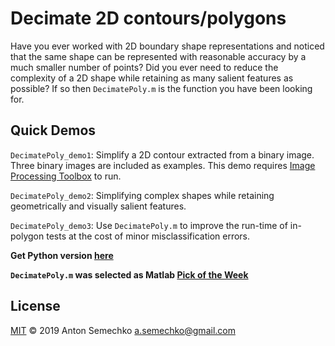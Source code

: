 # Decimate 2D contours/polygons 
Have you ever worked with 2D boundary shape representations and noticed that the same shape can be represented with reasonable accuracy by a much smaller number of points? Did you ever need to reduce the complexity of a 2D shape while retaining as many salient features as possible? If so then `DecimatePoly.m` is the function you have been looking for.

## Quick Demos
`DecimatePoly_demo1`: Simplify a 2D contour extracted from a binary image. Three binary images are included as examples. This demo requires [Image Processing Toolbox] to run.

`DecimatePoly_demo2`: Simplifying complex shapes while retaining geometrically and visually salient features.

`DecimatePoly_demo3`: Use `DecimatePoly.m` to improve the run-time of in-polygon tests at the cost of minor misclassification errors.

**Get Python version [here]**

**`DecimatePoly.m` was selected as Matlab [Pick of the Week]**

## License
[MIT] © 2019 Anton Semechko 
a.semechko@gmail.com

[Pick of the Week]: https://blogs.mathworks.com/pick/2015/02/20/downsampling-polygons-part-2/
[Image Processing Toolbox]: https://www.mathworks.com/products/image.html
[here]: https://github.com/ehusby/DecimatePoly
[MIT]: https://github.com/AntonSemechko/DecimatePoly/blob/master/LICENSE.md